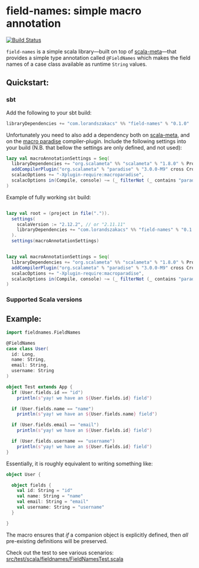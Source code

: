 # field-names: simple macro annotation

[![Build Status](https://travis-ci.org/lorandszakacs/field-names.svg?branch=master)](https://travis-ci.org/lorandszakacs/field-names)

`field-names` is a simple scala library—built on top of [scala-meta](https://github.com/scalameta/scalameta)—that provides a simple type annotation called `@FieldNames` which makes the field names of a case class available as runtime `String` values.


## Quickstart:

### sbt

Add the following to your sbt build:
```scala
libraryDependencies += "com.lorandszakacs" %% "field-names" % "0.1.0"
```

Unfortunately you need to also add a dependency both on [scala-meta](https://github.com/scalameta/scalameta), and on the [macro paradise](http://scalameta.org/tutorial/#Setupbuild) compiler-plugin. Include the following settings into your build (N.B. that bellow the settings are only defined, and not used):
```scala
lazy val macroAnnotationSettings = Seq(
  libraryDependencies += "org.scalameta" %% "scalameta" % "1.8.0" % Provided,
  addCompilerPlugin("org.scalameta" % "paradise" % "3.0.0-M9" cross CrossVersion.full),
  scalacOptions += "-Xplugin-require:macroparadise",
  scalacOptions in(Compile, console) ~= (_ filterNot (_ contains "paradise")) // macroparadise plugin doesn't work in repl yet.
)
```

Example of fully working `sbt` build:
```scala

lazy val root = (project in file(".")).
  settings(
    scalaVersion := "2.12.2", // or "2.11.11"
    libraryDependencies += "com.lorandszakacs" %% "field-names" % "0.1.0"
  ).
  settings(macroAnnotationSettings)


lazy val macroAnnotationSettings = Seq(
  libraryDependencies += "org.scalameta" %% "scalameta" % "1.8.0" % Provided,
  addCompilerPlugin("org.scalameta" % "paradise" % "3.0.0-M9" cross CrossVersion.full),
  scalacOptions += "-Xplugin-require:macroparadise",
  scalacOptions in(Compile, console) ~= (_ filterNot (_ contains "paradise")) // macroparadise plugin doesn't work in repl yet.
)
```

### Supported Scala versions

## Example:

```scala
import fieldnames.FieldNames

@FieldNames
case class User(
  id: Long,
  name: String,
  email: String,
  username: String
)

object Test extends App {
  if (User.fields.id == "id")
    println(s"yay! we have an ${User.fields.id} field")

  if (User.fields.name == "name")
    println(s"yay! we have an ${User.fields.name} field")

  if (User.fields.email == "email")
    println(s"yay! we have an ${User.fields.id} field")

  if (User.fields.username == "username")
    println(s"yay! we have an ${User.fields.id} field")
}
```

Essentially, it is roughly equivalent to writing something like:
```scala
object User {

  object fields {
    val id: String = "id"
    val name: String = "name"
    val email: String = "email"
    val username: String = "username"
  }

}
```
The macro ensures that _if_ a companion object is explicitly defined, then _all_ pre-existing definitions will be preserved.  

Check out the test to see various scenarios: [src/test/scala/fieldnames/FieldNamesTest.scala](src/test/scala/fieldnames/FieldNamesTest.scala)
